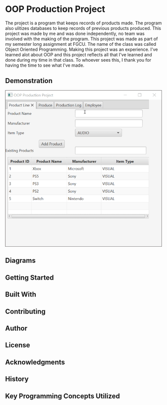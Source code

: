 # OOP Production Project
The project is a program that keeps records of products made. The program also ulitizes databases to keep records of previous products produced.
This project was made by me and was done independently, no team was involved with the making of the program.
This project was made as part of my semester long assignment at FGCU. The name of the class was called Object Oriented Programming.
Making this project was an experience. I've learned alot about OOP and this project reflects all that I've learned and done during my time
in that class. To whoever sees this, I thank you for having the time to see what I've made.

## Demonstration
![Alt text](https://github.com/bsantiago25/OOPProduction/blob/master/4w4FmSUUr3.gif)

## Diagrams


## Getting Started


## Built With


## Contributing


## Author


## License


## Acknowledgments


## History


## Key Programming Concepts Utilized
